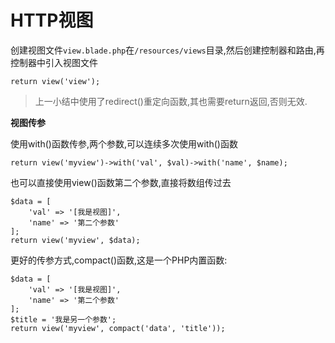 # HTTP视图

创建视图文件`view.blade.php`在`/resources/views`目录,然后创建控制器和路由,再控制器中引入视图文件

```
return view('view');
```

> 上一小结中使用了redirect\(\)重定向函数,其也需要return返回,否则无效.

**视图传参**

使用with\(\)函数传参,两个参数,可以连续多次使用with\(\)函数

```
return view('myview')->with('val', $val)->with('name', $name);
```

也可以直接使用view\(\)函数第二个参数,直接将数组传过去

```
$data = [
    'val' => '[我是视图]',
    'name' => '第二个参数'
];
return view('myview', $data);
```

更好的传参方式,compact\(\)函数,这是一个PHP内置函数:

```
$data = [
    'val' => '[我是视图]',
    'name' => '第二个参数'
];
$title = '我是另一个参数';
return view('myview', compact('data', 'title'));
```

